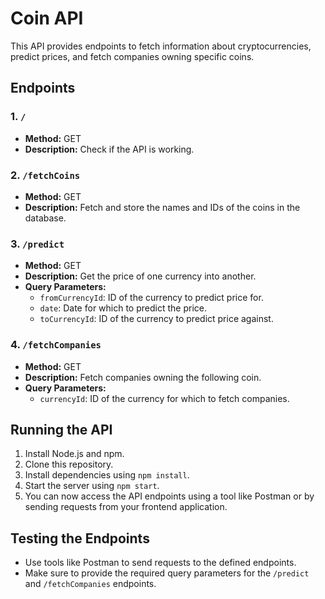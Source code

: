 # Coin API

This API provides endpoints to fetch information about cryptocurrencies, predict prices, and fetch companies owning specific coins.

## Endpoints

### 1. `/`

- **Method:** GET
- **Description:** Check if the API is working.

### 2. `/fetchCoins`

- **Method:** GET
- **Description:** Fetch and store the names and IDs of the coins in the database.

### 3. `/predict`

- **Method:** GET
- **Description:** Get the price of one currency into another.
- **Query Parameters:** 
  - `fromCurrencyId`: ID of the currency to predict price for.
  - `date`: Date for which to predict the price.
  - `toCurrencyId`: ID of the currency to predict price against.

### 4. `/fetchCompanies`

- **Method:** GET
- **Description:** Fetch companies owning the following coin.
- **Query Parameters:** 
  - `currencyId`: ID of the currency for which to fetch companies.

## Running the API

1. Install Node.js and npm.
2. Clone this repository.
3. Install dependencies using `npm install`.
4. Start the server using `npm start`.
5. You can now access the API endpoints using a tool like Postman or by sending requests from your frontend application.

## Testing the Endpoints

- Use tools like Postman to send requests to the defined endpoints.
- Make sure to provide the required query parameters for the `/predict` and `/fetchCompanies` endpoints.
